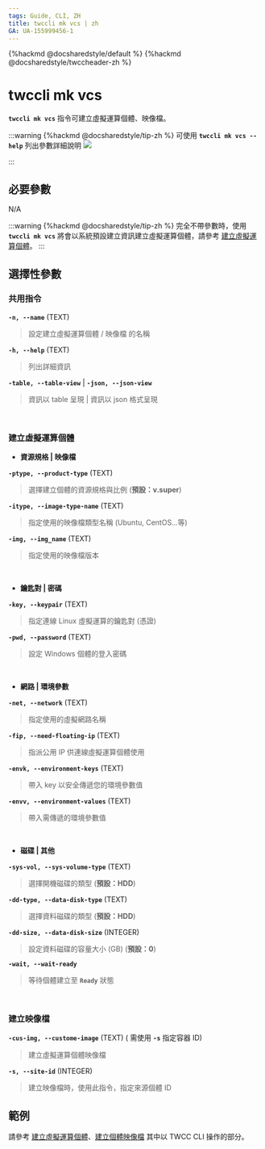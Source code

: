 ```yaml
---
tags: Guide, CLI, ZH
title: twccli mk vcs | zh
GA: UA-155999456-1
---
```


{%hackmd @docsharedstyle/default %}
{%hackmd @docsharedstyle/twccheader-zh %}

# twccli mk vcs

**`twccli mk vcs`** 指令可建立虛擬運算個體、映像檔。

:::warning
{%hackmd @docsharedstyle/tip-zh %}
可使用 **`twccli mk vcs --help`** 列出參數詳細說明
![](https://cos.twcc.ai/SYS-MANUAL/uploads/upload_eab6bd08cb35d4fb0bccf1cb0cb648e0.png)

:::


## 必要參數

N/A

:::warning
{%hackmd @docsharedstyle/tip-zh %}
完全不帶參數時，使用 **`twccli mk vcs`** 將會以系統預設建立資訊建立虛擬運算個體，請參考 [<ins>建立虛擬運算個體</ins>](https://man.twcc.ai/@twccdocs/doc-vcs-main-zh/https%3A%2F%2Fman.twcc.ai%2F%40twccdocs%2Fguide-vcs-create-zh)。
:::

## 選擇性參數


### 共用指令

**`-n, --name`** (TEXT)
> 設定建立虛擬運算個體 / 映像檔 的名稱

**`-h, --help`** (TEXT)
> 列出詳細資訊

**`-table, --table-view`** | **`-json, --json-view`**
> 資訊以 table 呈現 | 資訊以 json 格式呈現 

<br>

### 建立虛擬運算個體

- **資源規格 | 映像檔**

**`-ptype, --product-type`** (TEXT)
> 選擇建立個體的資源規格與比例 (**預設：v.super**)

**`-itype, --image-type-name`** (TEXT)
> 指定使用的映像檔類型名稱 (Ubuntu, CentOS...等)

**`-img, --img_name`** (TEXT)
> 指定使用的映像檔版本

<br>

- **鑰匙對 | 密碼**

**`-key, --keypair`** (TEXT)
> 指定連線 Linux 虛擬運算的鑰匙對 (憑證)

**`-pwd, --password`** (TEXT)
> 設定 Windows 個體的登入密碼

<br>

- **網路 | 環境參數**

**`-net, --network`** (TEXT)
> 指定使用的虛擬網路名稱

**`-fip, --need-floating-ip`** (TEXT)
> 指派公用 IP 供連線虛擬運算個體使用

**`-envk, --environment-keys`** (TEXT)
> 帶入 key 以安全傳遞您的環境參數值

**`-envv, --environment-values`** (TEXT)
> 帶入需傳遞的環境參數值

<br>

- **磁碟 | 其他**

**`-sys-vol, --sys-volume-type`** (TEXT)
> 選擇開機磁碟的類型 (**預設：HDD**)

**`-dd-type, --data-disk-type`** (TEXT)
> 選擇資料磁碟的類型 (**預設：HDD**)

**`-dd-size, --data-disk-size`** (INTEGER)
> 設定資料磁碟的容量大小 (GB) (**預設：0**)

**`-wait, --wait-ready`**
> 等待個體建立至 **`Ready`** 狀態

<br>

### 建立映像檔

**`-cus-img, --custome-image`** (TEXT) (<i class="fa fa-exclamation-triangle" aria-hidden="true"></i> 需使用 **`-s`** 指定容器 ID)
> 建立虛擬運算個體映像檔

**`-s, --site-id`** (INTEGER)
> 建立映像檔時，使用此指令，指定來源個體 ID



## 範例

請參考 [建立虛擬運算個體](https://man.twcc.ai/@twccdocs/doc-vcs-main-zh/https%3A%2F%2Fman.twcc.ai%2F%40twccdocs%2Fguide-vcs-create-zh)、[建立個體映像檔](https://man.twcc.ai/@twccdocs/doc-vcs-main-zh/https%3A%2F%2Fman.twcc.ai%2F%40twccdocs%2Fvcs-vds-instance-image-zh) 其中以 TWCC CLI 操作的部分。
